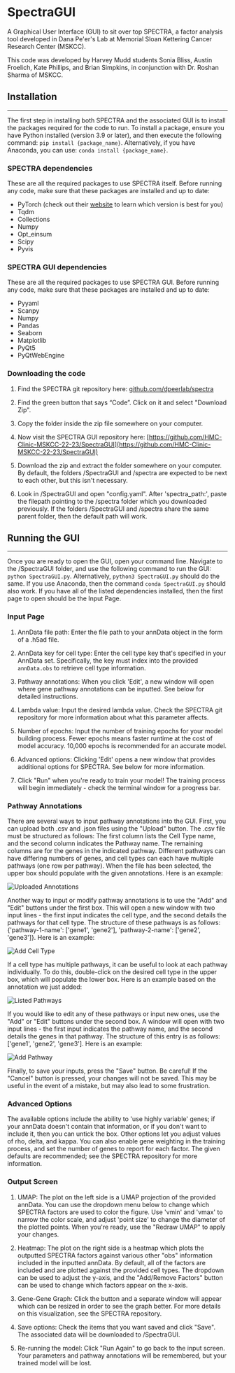 # SpectraGUI

A Graphical User Interface (GUI) to sit over top SPECTRA, a factor analysis tool developed in Dana Pe'er's Lab at Memorial Sloan Kettering Cancer Research Center (MSKCC).

This code was developed by Harvey Mudd students Sonia Bliss, Austin Froelich, Kate Phillips, and Brian Simpkins, in conjunction with Dr. Roshan Sharma of MSKCC.

## Installation

---

The first step in installing both SPECTRA and the associated GUI is to install the packages required for the code to run. To install a package, ensure you have Python installed (version 3.9 or later), and then execute the following command: `pip install {package_name}`. Alternatively, if you have Anaconda, you can use: `conda install {package_name}`.

### __SPECTRA dependencies__

These are all the required packages to use SPECTRA itself. Before running any code, make sure that these packages are installed and up to date:

- PyTorch (check out their [website](https://pytorch.org/get-started/locally/) to learn which version is best for you)
- Tqdm
- Collections
- Numpy
- Opt_einsum
- Scipy
- Pyvis

### __SPECTRA GUI dependencies__

These are all the required packages to use SPECTRA GUI. Before running any code, make sure that these packages are installed and up to date:

- Pyyaml
- Scanpy
- Numpy
- Pandas
- Seaborn
- Matplotlib
- PyQt5
- PyQtWebEngine

### __Downloading the code__

1. Find the SPECTRA git repository here: [github.com/dpeerlab/spectra](github.com/dpeerlab/spectra)

2. Find the green button that says “Code”. Click on it and select "Download Zip".

3. Copy the folder inside the zip file somewhere on your computer.

4. Now visit the SPECTRA GUI repository here: [https://github.com/HMC-Clinic-MSKCC-22-23/SpectraGUI](https://github.com/HMC-Clinic-MSKCC-22-23/SpectraGUI)

5. Download the zip and extract the folder somewhere on your computer. By default, the folders /SpectraGUI and /spectra are expected to be next to each other, but this isn't necessary.

6. Look in /SpectraGUI and open "config.yaml". After 'spectra_path:', paste the filepath pointing to the /spectra folder which you downloaded previously. If the folders /SpectraGUI and /spectra share the same parent folder, then the default path will work.

## Running the GUI

---

Once you are ready to open the GUI, open your command line. Navigate to the /SpectraGUI folder, and use the following command to run the GUI: `python SpectraGUI.py`. Alternatively, `python3 SpectraGUI.py` should do the same. If you use Anaconda, then the command `conda SpectraGUI.py` should also work. If you have all of the listed dependencies installed, then the first page to open should be the Input Page.

### __Input Page__

1. AnnData file path: Enter the file path to your annData object in the form of a .h5ad file.

2. AnnData key for cell type: Enter the cell type key that's specified in your AnnData set. Specifically, the key must index into the provided `annData.obs` to retrieve cell type information.

3. Pathway annotations: When you click 'Edit', a new window will open where gene pathway annotations can be inputted. See below for detailed instructions.

4. Lambda value: Input the desired lambda value. Check the SPECTRA git repository for more information about what this parameter affects.

5. Number of epochs: Input the number of training epochs for your model building process. Fewer epochs means faster runtime at the cost of model accuracy. 10,000 epochs is recommended for an accurate model.

6. Advanced options: Clicking 'Edit' opens a new window that provides additional options for SPECTRA. See below for more information.

7. Click "Run" when you're ready to train your model! The training process will begin immediately - check the terminal window for a progress bar.

### __Pathway Annotations__

There are several ways to input pathway annotations into the GUI. First, you can upload both .csv and .json files using the "Upload" button. The .csv file must be structured as follows: The first column lists the Cell Type name, and the second column indicates the Pathway name. The remaining columns are for the genes in the indicated pathway. Different pathways can have differing numbers of genes, and cell types can each have multiple pathways (one row per pathway). When the file has been selected, the upper box should populate with the given annotations. Here is an example:

![Uploaded Annotations](./img/path_ann_stock.png)

Another way to input or modify pathway annotations is to use the "Add" and "Edit" buttons under the first box. This will open a new window with two input lines - the first input indicates the cell type, and the second details the pathways for that cell type. The structure of these pathways is as follows: {'pathway-1-name': ['gene1', 'gene2'], 'pathway-2-name': ['gene2', 'gene3']}. Here is an example:

![Add Cell Type](./img/path_ann_add_annotation.png)

If a cell type has multiple pathways, it can be useful to look at each pathway individually. To do this, double-click on the desired cell type in the upper box, which will populate the lower box. Here is an example based on the annotation we just added:

![Listed Pathways](./img/path_ann_clicked.png)

If you would like to edit any of these pathways or input new ones, use the "Add" or "Edit" buttons under the second box. A window will open with two input lines - the first input indicates the pathway name, and the second details the genes in that pathway. The structure of this entry is as follows: ['gene1', 'gene2', 'gene3']. Here is an example:

![Add Pathway](./img/path_ann_add_set.png)

Finally, to save your inputs, press the "Save" button. Be careful! If the "Cancel" button is pressed, your changes will not be saved. This may be useful in the event of a mistake, but may also lead to some frustration.

### __Advanced Options__

The available options include the ability to 'use highly variable' genes; if your annData doesn't contain that information, or if you don't want to include it, then you can untick the box. Other options let you adjust values of rho, delta, and kappa. You can also enable gene weighting in the training process, and set the number of genes to report for each factor. The given defaults are recommended; see the SPECTRA repository for more information.

### __Output Screen__

1. UMAP: The plot on the left side is a UMAP projection of the provided annData. You can use the dropdown menu below to change which SPECTRA factors are used to color the figure. Use 'vmin' and 'vmax' to narrow the color scale, and adjust 'point size' to change the diameter of the plotted points. When you're ready, use the "Redraw UMAP" to apply your changes.

2. Heatmap: The plot on the right side is a heatmap which plots the outputted SPECTRA factors against various other "obs" information included in the inputted annData. By default, all of the factors are included and are plotted against the provided cell types. The dropdown can be used to adjust the y-axis, and the "Add/Remove Factors" button can be used to change which factors appear on the x-axis.

3. Gene-Gene Graph: Click the button and a separate window will appear which can be resized in order to see the graph better. For more details on this visualization, see the SPECTRA repository.

4. Save options: Check the items that you want saved and click "Save". The associated data will be downloaded to /SpectraGUI.

5. Re-running the model: Click "Run Again" to go back to the input screen. Your parameters and pathway annotations will be remembered, but your trained model will be lost.
